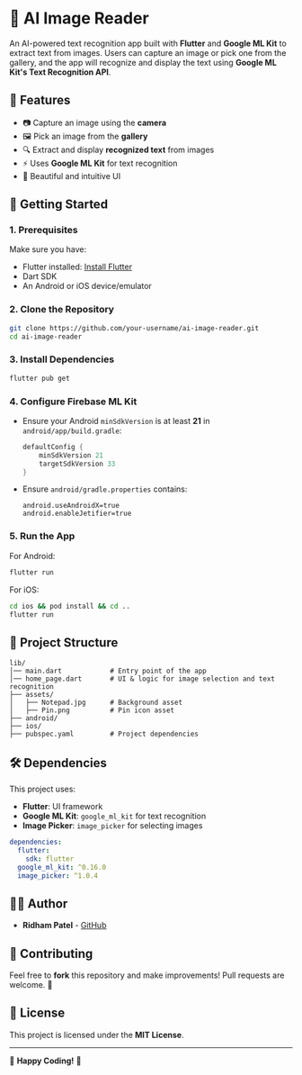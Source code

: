 # 📸 AI Image Reader

An AI-powered text recognition app built with **Flutter** and **Google ML Kit** to extract text from images. Users can capture an image or pick one from the gallery, and the app will recognize and display the text using **Google ML Kit's Text Recognition API**.

## 📌 Features
- 📷 Capture an image using the **camera**
- 🖼️ Pick an image from the **gallery**
- 🔍 Extract and display **recognized text** from images
- ⚡ Uses **Google ML Kit** for text recognition
- 🎨 Beautiful and intuitive UI

## 🚀 Getting Started

### **1. Prerequisites**
Make sure you have:
- Flutter installed: [Install Flutter](https://flutter.dev/docs/get-started/install)
- Dart SDK
- An Android or iOS device/emulator

### **2. Clone the Repository**
```sh
git clone https://github.com/your-username/ai-image-reader.git
cd ai-image-reader
```

### **3. Install Dependencies**
```sh
flutter pub get
```

### **4. Configure Firebase ML Kit**
- Ensure your Android `minSdkVersion` is at least **21** in `android/app/build.gradle`:
  ```gradle
  defaultConfig {
      minSdkVersion 21
      targetSdkVersion 33
  }
  ```

- Ensure `android/gradle.properties` contains:
  ```properties
  android.useAndroidX=true
  android.enableJetifier=true
  ```

### **5. Run the App**
For Android:
```sh
flutter run
```
For iOS:
```sh
cd ios && pod install && cd ..
flutter run
```

## 📂 Project Structure
```
lib/
│── main.dart            # Entry point of the app
│── home_page.dart       # UI & logic for image selection and text recognition
├── assets/
│   ├── Notepad.jpg      # Background asset
│   ├── Pin.png          # Pin icon asset
├── android/
├── ios/
├── pubspec.yaml         # Project dependencies
```

## 🛠 Dependencies
This project uses:
- **Flutter**: UI framework
- **Google ML Kit**: `google_ml_kit` for text recognition
- **Image Picker**: `image_picker` for selecting images

```yaml
dependencies:
  flutter:
    sdk: flutter
  google_ml_kit: ^0.16.0
  image_picker: ^1.0.4
```

## 👨‍💻 Author
- **Ridham Patel** - [GitHub](https://github.com/your-username)

## 🌟 Contributing
Feel free to **fork** this repository and make improvements! Pull requests are welcome. 🚀

## 📜 License
This project is licensed under the **MIT License**.

---
🚀 **Happy Coding!** 🎯

